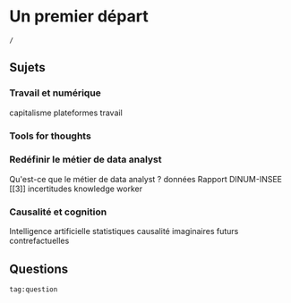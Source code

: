 # Un premier départ

```ActivityHistory
/
```

## Sujets

### Travail et numérique

capitalisme
plateformes
travail


### Tools for thoughts



### Redéfinir le métier de data analyst

Qu'est-ce que le métier de data analyst ?
données
Rapport DINUM-INSEE [[3]]
incertitudes
knowledge worker


### Causalité et cognition

Intelligence artificielle
statistiques
causalité
imaginaires
futurs
contrefactuelles


## Questions

```query
tag:question
```